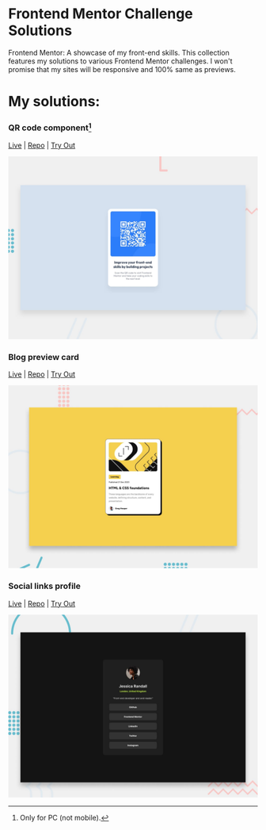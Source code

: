 # Frontend Mentor Challenge Solutions
Frontend Mentor: A showcase of my front-end skills. This collection features my solutions to various Frontend Mentor challenges. I won't promise that my sites will be responsive and 100% same as previews.

# My solutions:
### QR code component[^1]
[Live](https://panwor.github.io/frontendmentor-my-solutions/qr-code/) | [Repo](qr-code) | [Try Out](https://www.frontendmentor.io/challenges/qr-code-component-iux_sIO_H/)

![Preview](qr-code/desktop-preview.jpg)

### Blog preview card
[Live](https://panwor.github.io/frontendmentor-my-solutions/blog-preview-card/) | [Repo](blog-preview-card) | [Try Out](https://www.frontendmentor.io/challenges/blog-preview-card-ckPaj01IcS)

![Preview](blog-preview-card/design/desktop-preview.jpg)

### Social links profile
[Live](https://panwor.github.io/frontendmentor-my-solutions/social-links-profile/) | [Repo](social-links-profile) | [Try Out](https://www.frontendmentor.io/challenges/social-links-profile-UG32l9m6dQ)

![Preview](social-links-profile/preview.jpg)
[^1]: Only for PC (not mobile).
